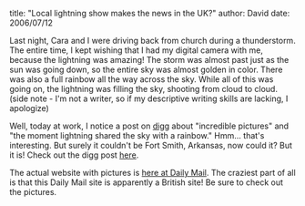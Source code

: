 
title: "Local lightning show makes the news in the UK?"
author: David
date: 2006/07/12

Last night, Cara and I were driving back from church during a thunderstorm. The entire time, I kept wishing that I had my digital camera with me, because the lightning was amazing! The storm was almost past just as the sun was going down, so the entire sky was almost golden in color. There was also a full rainbow all the way across the sky. While all of this was going on, the lightning was filling the sky, shooting from cloud to cloud. (side note - I'm not a writer, so if my descriptive writing skills are lacking, I apologize)

Well, today at work, I notice a post on [digg](http://www.digg.com) about "incredible pictures" and "the moment lightning shared the sky with a rainbow." Hmm... that's interesting. But surely it couldn't be Fort Smith, Arkansas, now could it? But it is! Check out the digg post [here](http://digg.com/environment/Incredible_pictures_the_moment_lightning_shared_the_sky_with_a_rainbow).

The actual website with pictures is <a href="http://www.dailymail.co.uk/pages/live/articles/news/news.html?in_article_id=395512&in_page_id=1770">here at Daily Mail</a>. The craziest part of all is that this Daily Mail site is apparently a British site! Be sure to check out the pictures.
